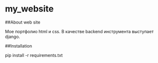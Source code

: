 # my_website

##About web site

Мое портфолио html и css. В качестве backend инструмента выступает django.

##Installation

pip install -r requirements.txt
